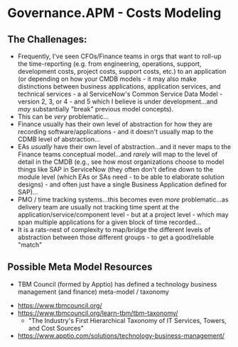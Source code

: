 
# Governance.APM - Costs Modeling

## The Challenages:
- Frequently, I've seen CFOs/Finance teams in orgs that want to roll-up the time-reporting (e.g. from engineering, operations, support, development costs, project costs, support costs, etc.) to an application (or depending on how your CMDB models - it may also make distinctions between business applications, application services, and technical services - a al ServiceNow's Common Service Data Model - version 2, 3, or 4 - and 5 which I believe is under development...and *may* substantially "break" previous model concepts).
- This can be *very* problematic...
- Finance usually has their own level of abstraction for how they are recording software/applications - and it doesn't usually map to the CDMB level of abstraction...
- EAs *usually* have their own level of abstraction...and it never maps to the Finance teams conceptual model...and *rarely* will map to the level of detail in the CMDB (e.g., see how most organizations choose to model things like SAP in ServiceNow (they often don't define down to the module level (which EAs or SAs need - to be able to elaborate solution designs) - and often just have a single Business Application defined for SAP)...
- PMO / time tracking systems...this becomes even *more* problematic...as delivery team are usually not tracking time spent at the application/service/component level - but at a project level - which may span multiple applications for a given block of time recorded...
- It is a rats-nest of complexity to map/bridge the different levels of abstraction between those different groups - to get a good/reliable "match"


## Possible Meta Model Resources
-  TBM Council (formed by Apptio) has defined a technology business management (and finance) meta-model / taxonomy
  + https://www.tbmcouncil.org/
  + https://www.tbmcouncil.org/learn-tbm/tbm-taxonomy/
    * "The Industry's First Hierarchical Taxonomy of IT Services, Towers, and Cost Sources"
  + https://www.apptio.com/solutions/technology-business-management/

